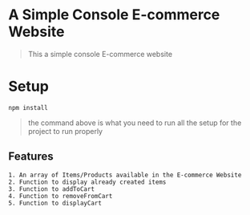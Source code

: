 # A Simple Console E-commerce Website 

> This a simple console E-commerce website 

# Setup
    npm install

> the command above is what you need to run all the setup for the project to run properly 


## Features
    1. An array of Items/Products available in the E-commerce Website
    2. Function to display already created items
    3. Function to addToCart
    4. Function to removeFromCart
    5. Function to displayCart



